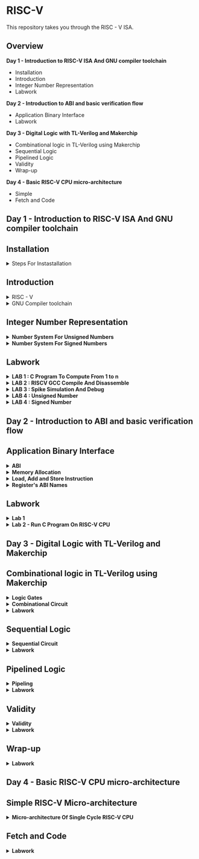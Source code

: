 # RISC-V
This repository takes you through the RISC - V ISA. 

## Overview

**Day 1 - Introduction to RISC-V ISA And GNU compiler toolchain**
- Installation
- Introduction
- Integer Number Representation
- Labwork

**Day 2 - Introduction to ABI and basic verification flow**
- Application Binary Interface
- Labwork

**Day 3 - Digital Logic with TL-Verilog and Makerchip**
- Combinational logic in TL-Verilog using Makerchip
- Sequential Logic
- Pipelined Logic
- Validity
- Wrap-up

**Day 4 - Basic RISC-V CPU micro-architecture**
- Simple
- Fetch and Code




## Day 1 - Introduction to RISC-V ISA And GNU compiler toolchain

## Installation
<details><summary>Steps For Instastallation</summary>
Before you can build the RISC-V toolchain, you'll need to install some software dependencies:

```
sudo apt update
sudo apt install autoconf automake autotools-dev curl python3 libmpc-dev libmpfr-dev libgmp-dev gawk build-essential bison flex texinfo gperf libtool patchutils bc zlib1g-dev libexpat-dev git
```
Now clone the RISC-V GNU Toolchain Repository

```
git clone --recursive https://github.com/riscv/riscv-gnu-toolchain
```

Navigate into the toolchain directory and initiate the build:

```
cd riscv-gnu-toolchain
./configure --prefix=/opt/riscv
make
```

After installing, you'll want to add the toolchain binaries to your PATH:

```
echo 'export PATH=$PATH:/opt/riscv/bin' >> ~/.bashrc
source ~/.bashrc
```

Now you can test the installation by checking the version of the GCC compiler:

```
riscv64-unknown-elf-gcc --version
```
  
</details>

## Introduction
<details> <summary>RISC - V</summary>
<br>
RISC-V is an open-source instruction set architecture (ISA) used for the development of custom processors targeting a variety of end applications.RISC-V ISA is considered the fifth generation of processors built on the concept of the reduced instruction set computer (RISC). Due to its openness and its technical merits, it has become very popular in recent years.
  The royalty-free RISC-V ISA features a small core set of instructions upon which all the design’s software runs. Its optional extensions allow designers to tailor the architecture for a variety of different end markets. Essentially, the RISC-V architecture allows designers to customize and build their processor in a way that’s tailored to their target end applications, so they can optimize the power, performance, and area (PPA) for those applications. The RISC-V ISA also provides the flexibility to pick and choose from available features, rather than having to use the full feature set.


</details>

<details><summary>GNU Compiler toolchain</summary>
<br>
The GNU compile toolchain is a set of programming tools in LINUX system that can be use for compiling a code to generate certain executable program, library and debugger and whose detail can be found in references. RISC-V is one such toolchain which supports C and C++ cross compiler. It supports two build modes: a generic ELF/Newlib toolchain and a more sophisticated Linux-ELF/glibc toolchain and the github link for the same can be found in references.
  
</details>

## Integer Number Representation

<details><summary><strong>Number System For Unsigned Numbers</strong></summary>

![image](https://github.com/Nancy0192/RISC-V-ISA/assets/140998633/da5efeb2-d882-4a4c-b9c8-e6ce14ebd837)


As the above image illustrates in RISC-V architecture, the terms "bits," "bytes," and "words" have specific meanings related to data representation and memory organization.

- Bits: Bits are the fundamental units of information in computing. In RISC-V, as in most architectures, a bit can represent one of two values: 0 or 1. Bits are used to encode all types of data, including instructions, numbers, characters, and more.<br>
- Byte :  byte is a group of 8 bits. It's a common unit of storage and data representation in computing. Bytes are often used to represent characters and small data values. In RISC-V, memory is typically addressed at the byte level, meaning that each byte of memory has a unique address.<br>
- Word :     In the context of RISC-V, the term "word" refers to the natural unit of data that a processor can operate on in a single instruction. The size of a word in RISC-V is determined by the architecture's specification, which can vary between different versions and implementations of RISC-V.

Common word sizes in RISC-V include:
   - 32-bit Word (RV32): In RISC-V RV32 architecture, a word is 32 bits or 4 bytes in size. This is the most common word size for embedded systems and lower-end processors.
   - 64-bit Word (RV64): In RISC-V RV64 architecture, a word is 64 bits or 8 bytes in size. This architecture provides larger addressable memory and increased precision for floating-point operations.
   - 128-bit Word (RV128): Some extensions to the RISC-V architecture, such as the RV128 extension, introduce support for 128-bit data types and operations.




</details>

<details><summary><strong>Number System For Signed Numbers</strong></summary>
  <br>
To represent negative numbers using two's complement, follow these steps:
  - Take the binary representation of the positive counterpart of the negative number.
  - Invert (flip) all the bits (change 0s to 1s and vice versa).
  - Add 1 to the inverted value.


  
  ![image](https://github.com/Nancy0192/RISC-V-ISA/assets/140998633/1badef67-6a70-459d-94b1-50fc5f83830e)

</details>

## Labwork
<details><summary><strong>LAB 1 : C Program To Compute From 1 to n</strong></summary>
  <br>
C code for sum from 1 to n:

```
#include <stdio.h>

int main(){
       int i, sum=0, n=5;
       for (i=1; i<=n; ++i){
       sum+=i;
        }
       printf("Sum of numbers from 1 to %d is %d\n", n, sum);
       return 0;
}
```

Commands to compile:

```
gcc sum1ton.c
./a.out
```

Output:

![image](https://github.com/Nancy0192/RISC-V-ISA/assets/140998633/09b6a1cf-643a-413a-94b9-19f2e0a79421)



</details>

<details><summary><strong>LAB 2 : RISCV GCC Compile And Disassemble</strong></summary>
  <br>
Commands to compile using RISC -V GCC compiler:

```
riscv64-unknown-elf-gcc -O1 -mabi=lp64 -march=rv64i -o sum1ton.o sum1ton.c
```

We can also run usin the -Ofast command which will reduce our instruction as shown below:

```
riscv64-unknown-elf-gcc -Ofast -mabi=lp64 -march=rv64i -o sum1ton.o sum1ton.c
```


Now check the contents of the object file created:

```
ls -ltr sum1ton.o
```

You will observe the following contents on your terminal

![image](https://github.com/Nancy0192/RISC-V-ISA/assets/140998633/1e03563b-9f1d-46c8-9db5-fcf546d3ce69)


To check the assembly code using the following command:

```
 riscv64-unknown-elf-objdump -d sum1ton.o | less
```


![image](https://github.com/Nancy0192/RISC-V-ISA/assets/140998633/ea7f6659-a20d-4abf-8054-3bb4285f2bb2)



</details>

<details><summary><strong>LAB 3 : Spike Simulation And Debug</strong></summary>
<br>
To get the output for the riscv compiler use the following command:

```
spike pk sum1ton.o
```

Now to debug open the debugger:

```
spike -d pk sum1ton.o
```

Some of the commands used in debugger:
- until pc 0 100b0 : to execute till 100b0 address.
- reg 0 a0 : to load the contents of a0.

  
</details>


<details><summary><strong>LAB 4 : Unsigned Number</strong></summary>
<br>
Code for UnsignedHighest

```
#include <stdio.h>
#include <math.h>
int main() {
unsigned long long int max = (unsigned long long int) (pow(2,64) -1);
printf("highest number represented by unsigned long long int is %llu\n", max);
return 0;
}
```

Compile it to see:

![image](https://github.com/Nancy0192/RISC-V-ISA/assets/140998633/ef660e23-fee7-438c-81d0-dbcc9c0ac50c)


<br>
<br>
Code for UnsignedLowest

```
#include <stdio.h>
#include <math.h>
int main() {
unsigned long long int max = (unsigned long long int) (pow(2,64)*-1);
printf("highest number represented by unsigned long long int is %llu\n", max);
return 0;
}
```

![image](https://github.com/Nancy0192/RISC-V-ISA/assets/140998633/b19d71cc-58f2-4ea8-9995-b7eda74fc247)



</details>

<details><summary><strong>LAB 4 : Signed Number</strong></summary>
<br>
Code for signed highest and lowest:

```
#include <stdio.h>
#include <math.h>
int main() {
long long int max = (long long int) (pow(2,63) -1);
long long int min = (long long int) (pow(2,63) * -1);
printf("highest number represented by long long int is %lld\n", max);
printf("lowest number represented by long long int is %lld\n", min);
return 0;
}
```




![image](https://github.com/Nancy0192/RISC-V-ISA/assets/140998633/aceb08b2-cede-4a9b-887d-fee20cd677ee)



</details>



## Day 2 - Introduction to ABI and basic verification flow
## Application Binary Interface
<details><summary><strong>ABI</strong></summary>
<br>
The Application Binary Interface (ABI) in the context of computer architecture refers to the set of rules and conventions that dictate how software components (such as compiled binaries and libraries) interact with each other at the binary level. The ABI defines various aspects such as parameter passing, register usage, memory layout, and system call invocation. Each architecture, including RISC-V, has its own ABI that software must adhere to in order to ensure compatibility and interoperability.

![image](https://github.com/Nancy0192/RISC-V-ISA/assets/140998633/8cd557fa-3f0f-4ba2-9a98-ae74e259db02)

- The application programmer can access some part of the RISC-V processor or any other processor via registers.
- In Risc-V architecture we have 32 registers whose length is defined by "XLEN". It is 32 for RV32 and 64 for RV64.

</details>

<details><summary><strong>Memory Allocation</strong></summary>
  <br>
There are 2 ways to load the data into the registers either the data is directly loaded in the registers or it is first stored in the memory and then the memory address is stored into the register as illustrated by the image.
<br>

![image](https://github.com/Nancy0192/RISC-V-ISA/assets/140998633/430ae82d-2f14-4334-9f51-1952923f5f66)

<br>
- Little-endian memory addressing system means that the least significant group of 8-bits will be stored in the lowest memory address.
  
</details>


<details><summary><strong>Load, Add and Store Instruction</strong></summary>
  
- Load Instruction:   
The RISC-V assembly instruction ld x8, 16(x23) is used to load a 64-bit value from memory into a register. Let's break down the components of this instruction:<br>
  ld: This is the mnemonic for the "Load Doubleword" instruction, which is used to load a 64-bit value from memory.<br>
  x8: This is the destination register. The value loaded from memory will be stored in register x8.<br>
  16(x23): This is the memory address where the value is located. x23 is a register, and 16 is an immediate offset added to the value in x23 to calculate the memory address.<br>
  
- Add Instruction: Similarly, the instruction "add x8, x24, x8" in RISC-V performs the operation of adding the values in registers x24 and x8, and then stores the result back in register x8.

![image](https://github.com/Nancy0192/RISC-V-ISA/assets/140998633/c7575049-4d90-4fe8-be64-f2c4c20cd7a6)

  
- Store Instruction: The instruction "sd x8, 8(x23)" in RISC-V performs the operation of storing the value in register x8 into memory at an address calculated by adding an offset of 8 bytes to the base address stored in register x23.
<br>
Lets see how it fits within the RISC-V 32-bit instruction format:<br>
  Opcode (7 bits): The opcode field specifies the operation of the instruction. For the load instruction, the opcode might be a specific value that indicates a load operation.<br>
  Rd (5 bits): In this instruction, x8 is the destination register where the loaded value will be stored. The register x8 is encoded using a 5-bit field that represents the destination register.<br>
  Immediate (12 bits): The immediate field in this instruction is used to specify the offset from the base address stored in register x23. In the example instruction, the immediate value is 16, which is encoded using a 12-bit field. This immediate value represents the offset in bytes from the base address in register x23.<br>
  Rs1 (5 bits): The source register x23 is used as the base address for the memory access operation. The register x23 is encoded using a 5-bit field that represents the source register.<br>
  Opcode Extension (3 bits): This might indicate the specific extension or variant of the instruction. For example, for the "ld" instruction, the extension might specify the size of the loaded data (byte, halfword, word, doubleword).<br>

  ![image](https://github.com/Nancy0192/RISC-V-ISA/assets/140998633/b1c8909f-980f-4e4b-8a5e-bfebf876588b)

  
</details>

<details><summary><strong>Register's ABI Names</strong></summary>

![image](https://github.com/Nancy0192/RISC-V-ISA/assets/140998633/b2f92695-55a6-41b4-b665-18a1e048324d)



</details>


## Labwork
<details><summary><strong>Lab 1</strong></summary>
<br>
C Code :

```
#include<stdio.h>

extern int load(int x,int y);
int main(){

	int result=0;
	int count =9;
	result=load(0x0,count+1);
	printf("sum of number from 1 to %d is %d\n",count,result);
}
```

Load file :

```
.section .text
.global load
.type load,@function

load:
	add a4, a0, zero
	add a2, a0, a1
	add a3, a0, zero
loop:	add a4, a3, a4
	addi a3, a3, 1
	blt a3, a2, loop
	add a0, a4,zero
	ret
```
Compile it using following commands:

![image](https://github.com/Nancy0192/RISC-V-ISA/assets/140998633/92d9049e-5703-4d07-bf21-32d5ff6cb0ac)

  
</details>

<details><summary><strong>Lab 2 - Run C Program On RISC-V CPU</strong></summary>

Commands to be executed:

```
git clone https://github.com/kunalg123/riscv_workshop_collaterals.git
cd ~/riscv_workshop_collaterals/labs/
chmod 777 rv32im.sh
./rv32im.sh
```

![image](https://github.com/Nancy0192/RISC-V-ISA/assets/140998633/add4782f-2748-406f-ba01-b074fdea39ff)



</details>


## Day 3 - Digital Logic with TL-Verilog and Makerchip 
## Combinational logic in TL-Verilog using Makerchip
<details><summary><strong>Logic Gates</strong></summary>
<br>
Basic Gates:

![image](https://github.com/Nancy0192/RISC-V-ISA/assets/140998633/810ed624-0fee-40e4-b729-28ae5cb8f680)

</details>

<details><summary><strong>Combinational Circuit</strong></summary>


![image](https://github.com/Nancy0192/RISC-V-ISA/assets/140998633/0a839b8a-40af-460a-bc64-517441f87bd3)

Boolean Operators:

![image](https://github.com/Nancy0192/RISC-V-ISA/assets/140998633/66444f0e-2538-4ce1-8ada-07903da189cb)



 
</details>






<details><summary><strong>Labwork</strong></summary>
<details><summary><strong>Lab 1 : Maker Platform</strong></summary>

![image](https://github.com/Nancy0192/RISC-V-ISA/assets/140998633/9e2310e3-c67b-494b-bb60-429f1d817cec)

	
</details>
<details><summary><strong>Lab 2 : Inverter</strong></summary>

![image](https://github.com/Nancy0192/RISC-V-ISA/assets/140998633/341bc2b1-351b-4d01-a283-f29128155a97)


 
</details>
<details><summary><strong>Lab 3 : Vectors</strong></summary>

 ![image](https://github.com/Nancy0192/RISC-V-ISA/assets/140998633/1871521a-91f0-470d-8496-b9f4f5a9d871)

</details>

<details><summary><strong>Lab 4 : Mux</strong></summary>

![image](https://github.com/Nancy0192/RISC-V-ISA/assets/140998633/08b46bd3-88ed-4a1f-a5d9-37c2e073aeb8)

![image](https://github.com/Nancy0192/RISC-V-ISA/assets/140998633/5cdbd401-3beb-4341-ba9e-ad9b15be7ed5)



</details>

<details><summary><strong>Lab 5 : Combinational Calculator</strong></summary>

 ![image](https://github.com/Nancy0192/RISC-V-ISA/assets/140998633/cf99da17-7cc7-4013-9066-98d0870ee588)


</details>
</details>

## Sequential Logic
<details><summary><strong>Sequential Circuit</strong></summary>
A sequential circuit is a type of digital circuit that has memory and the ability to store and process information based on previous states. It contrasts with a combinational circuit, which doesn't have memory and processes information solely based on its current inputs.<br>
Sequential logic introduces a clock in the circuit as well as reset signal which is used to get all the flipflops into a known state.<br>
Example: D-Flip Flop

![image](https://github.com/Nancy0192/RISC-V-ISA/assets/140998633/f88e3db6-c1e3-4238-9841-19dd06e4b70a)

	
</details>
<details><summary><strong>Labwork</strong></summary>

<details><summary><strong>Lab 1: Fibonacci Series</strong></summary>

![image](https://github.com/Nancy0192/RISC-V-ISA/assets/140998633/9f996d41-8b2a-416d-af21-a64874a3ec42)


</details>


<details><summary><strong>Lab 2: Counter</strong></summary>

![image](https://github.com/Nancy0192/RISC-V-ISA/assets/140998633/6018eacb-0cb8-452c-a19a-8b9548d47bb2)

</details>

<details><summary><strong>Lab 3: Sequential calculator</strong></summary>

![image](https://github.com/Nancy0192/RISC-V-ISA/assets/140998633/d7885fbf-4168-4317-aa4a-6de6b9ac702d)


 
</details>


</details>



## Pipelined Logic

<details><summary><strong>Pipeling</strong></summary>
Pipelining refers to a technique used to improve the overall performance of a processor by allowing multiple instructions to overlap in execution. This enables the processor to achieve a higher instruction throughput and better utilization of its functional units.<br>

Let us understand through an example:

We will take the example of a pythagoras theorem. The simple pipelined structure for it is shown below:

![image](https://github.com/Nancy0192/RISC-V-ISA/assets/140998633/bae1e5ba-e67c-42ea-ac3f-6e74ef56dab4)

We have divided it in three stages :
First is squaring of both the numbers, second includes the adding of numbers and third does the squareroot of the number.

The implementation of pipelining is shown below:

![image](https://github.com/Nancy0192/RISC-V-ISA/assets/140998633/9dd45d85-b056-48f1-b85d-ed9db8669db5)

	
</details>


<details><summary><strong>Labwork</strong></summary>

<details><summary><strong>Lab 1 - Fibonacci Series</strong></summary>

![image](https://github.com/Nancy0192/RISC-V-ISA/assets/140998633/0a9ceeba-4b2f-4178-86ab-8017c1c782a9)


 
</details>

<details><summary><strong>Lab 2 : Lab on Error Conditions with Computational Pipelining</strong></summary>

![image](https://github.com/Nancy0192/RISC-V-ISA/assets/140998633/0fce58df-58a8-40fe-bdb9-34dc6f2d8674)


 
</details>

<details><summary><strong>Lab 3 : Counter And Calculator In Pipeline</strong></summary>


![image](https://github.com/Nancy0192/RISC-V-ISA/assets/140998633/25fe2fdb-edfe-4e6f-a270-f0f9a7b4b84e)

</details>

<details><summary><strong>Lab 4 : Cycle Calculator</strong></summary>

![image](https://github.com/Nancy0192/RISC-V-ISA/assets/140998633/c64160f5-53f9-42e4-bb2a-d8b5729c5fd2)

	
</details>

 
</details>


## Validity
<details><summary><strong>Validity</strong></summary>
	<br>
"Validity" is a fundamental concept that helps describe communication between modules or components in a more intuitive way. The validity feature is used to represent whether the data being transmitted or processed is valid and should be considered meaningful by the receiving module.<br>
Valdity provides:
	
- Easier debug
- Cleaner design
- Better error checking
- Automated clock gating


**Clock Gating** 
<br>
Clock gating is a power-saving technique used in digital circuit design, including microprocessors and other integrated circuits, to reduce power consumption by selectively enabling or disabling clock signals to specific parts of a circuit. This technique is particularly effective in scenarios where parts of a circuit are idle or not actively performing computations.

- Clock gating avoids toggling clock signals.


**Example Of Validity On Pythagoras Theorem**

![image](https://github.com/Nancy0192/RISC-V-ISA/assets/140998633/8f9894cb-117a-4c6a-9267-88f02c2d2a7e)

 
</details>

<details><summary><strong>Labwork</strong></summary>

<details><summary><strong>Lab 1: Distance Accumulator</strong></summary>

 
![image](https://github.com/Nancy0192/RISC-V-ISA/assets/140998633/2051abb0-5dea-4c6e-88e8-0476c3f84f59)


</details>

<details><summary><strong>Lab 2 : Cycle Calculator With Validity</strong></summary>

 ![image](https://github.com/Nancy0192/RISC-V-ISA/assets/140998633/d3eb0956-0b3b-4f84-b331-a2bb5141ca4d)

</details>


<details><summary><strong>Lab 3 : Calculator With Single Value Memory</strong></summary>

![image](https://github.com/Nancy0192/RISC-V-ISA/assets/140998633/2a119482-d365-44b3-8795-00ad1b646eee)


</details>
</details>


## Wrap-up
<details><summary><strong>Labwork</strong></summary>
<details><summary><strong>Lab 1 : Conways's Game Of Life</strong></summary>
	
![image](https://github.com/Nancy0192/RISC-V-ISA/assets/140998633/8d2431ad-6a76-46c3-88fa-82cb1d1959e9)



</details>

 
</details>



## Day 4 - Basic RISC-V CPU micro-architecture
## Simple RISC-V Micro-architecture
<details><summary><strong>Micro-architecture Of Single Cycle RISC-V CPU</strong></summary>

The User-Level Simple RISC-V Microarchitecture is a basic design representing a simplified version of a RISC-V processor's core, catering to user-level instructions and operations. This microarchitecture provides a concise overview of the core components without delving into advanced features.

Components:

- Instruction Fetch (IF):
  - Fetches instructions from memory using the program counter (PC).
  - Increments the PC for the next instruction.
  - Passes the fetched instruction to the Decode stage.

- Instruction Decode (ID):
  - Decodes the fetched instruction to identify the operation and operands.
  - Determines the instruction type and control signals.
  - Sends control signals to relevant units.

- Register File (RF):
  - Contains general-purpose registers for temporary data storage.
  - Reads data from registers based on instruction operands.
  - Sends data to the Execute stage.

- Execution (EXE):
  - Performs basic arithmetic and logic operations.
  - Executes operations using the ALU.
  - Handles simple data manipulation tasks.

- Memory Access (MEM):
  - Manages load and store operations.
  - Calculates memory addresses and interacts with data memory.
  -  Handles simple memory transfers.

- Write Back (WB):
  - Writes results of operations back to registers.
  - Receives data from the Execute or Memory stage.
  - Updates destination registers.

**Example:**

![image](https://github.com/Nancy0192/RISC-V-ISA/assets/140998633/dacf464f-89cb-4726-9c74-38936c1afe75)

 
</details>

## Fetch and Code
<details><summary><strong>Labwork</strong></summary>
<details><summary><strong>Lab 1 : PC</strong></summary>

![image](https://github.com/Nancy0192/RISC-V-ISA/assets/140998633/878e6511-300e-4cc1-a4d6-c18878c5279d)


</details>

<details><summary><strong>Lab 2 : Fetch</strong></summary>

![image](https://github.com/Nancy0192/RISC-V-ISA/assets/140998633/83220908-d87d-4de4-8110-df3bfd26f9ea)



![image](https://github.com/Nancy0192/RISC-V-ISA/assets/140998633/0a352288-09fa-4d1b-a38a-004626c34331)


 
</details>

<details><summary><strong>Lab 3 : Instruction Type Decoder</strong></summary>

![image](https://github.com/Nancy0192/RISC-V-ISA/assets/140998633/071986ac-9e1a-4d67-957d-f976f8cc7dc6)


 
</details>

<details><summary><strong>Lab 4 : Instruction Immediate Decode</strong></summary>

![image](https://github.com/Nancy0192/RISC-V-ISA/assets/140998633/f622d1e8-0038-4a52-8718-728cacd0449c)

	
</details>

<details><summary><strong>Lab 5 : Instruction Decode</strong></summary>

![image](https://github.com/Nancy0192/RISC-V-ISA/assets/140998633/d6478989-0f7d-41db-bdd4-430a9503316e)

 
</details>

<details><summary><strong>Lab 6 : Instruction Field Decode</strong></summary>

**Decoder 1**

![image](https://github.com/Nancy0192/RISC-V-ISA/assets/140998633/1d668bd6-49f8-443e-84d3-a6dadb1cbb19)

**Decoder 2**

![image](https://github.com/Nancy0192/RISC-V-ISA/assets/140998633/127ce918-9998-48e2-ad1e-a2f7cb98e69d)


 
</details>

	
</details>
